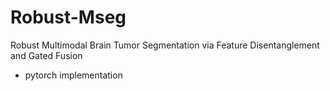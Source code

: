 # Robust-Mseg
Robust Multimodal Brain Tumor Segmentation via Feature Disentanglement and Gated Fusion
- pytorch implementation
